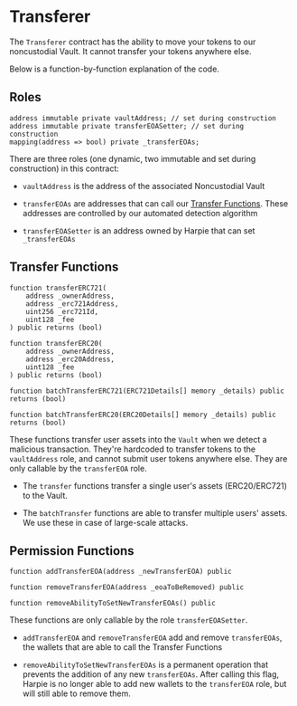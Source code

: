 # Transferer

The `Transferer` contract has the ability to move your tokens to our noncustodial Vault. It cannot transfer your tokens anywhere else.

Below is a function-by-function explanation of the code.

## Roles

```solidity
address immutable private vaultAddress; // set during construction
address immutable private transferEOASetter; // set during construction
mapping(address => bool) private _transferEOAs;
```
There are three roles (one dynamic, two immutable and set during construction) in this contract:
* `vaultAddress` is the address of the associated Noncustodial Vault

* `transferEOAs` are addresses that can call our [Transfer Functions](#permission-functions). These addresses are controlled by our automated detection algorithm

* `transferEOASetter` is an address owned by Harpie that can set `_transferEOAs`

## Transfer Functions
```solidity
function transferERC721(
    address _ownerAddress, 
    address _erc721Address, 
    uint256 _erc721Id, 
    uint128 _fee
) public returns (bool)

function transferERC20(
    address _ownerAddress, 
    address _erc20Address, 
    uint128 _fee
) public returns (bool)

function batchTransferERC721(ERC721Details[] memory _details) public returns (bool)

function batchTransferERC20(ERC20Details[] memory _details) public returns (bool)
```

These functions transfer user assets into the `Vault` when we detect a malicious transaction. They're hardcoded to transfer tokens to the `vaultAddress` role, and cannot submit user tokens anywhere else. They are only callable by the `transferEOA` role.

*    The `transfer` functions transfer a single user's assets (ERC20/ERC721) to the Vault.

*    The `batchTransfer` functions are able to transfer multiple users' assets. We use these in case of large-scale attacks.

## Permission Functions
```solidity
function addTransferEOA(address _newTransferEOA) public

function removeTransferEOA(address _eoaToBeRemoved) public

function removeAbilityToSetNewTransferEOAs() public
```
These functions are only callable by the role `transferEOASetter`.

*    `addTransferEOA` and `removeTransferEOA` add and remove `transferEOAs`, the wallets that are able to call the Transfer Functions

*    `removeAbilityToSetNewTransferEOAs` is a permanent operation that prevents the addition of any new `transferEOAs`. After calling this flag, Harpie is no longer able to add new wallets to the `transferEOA` role, but will still able to remove them.